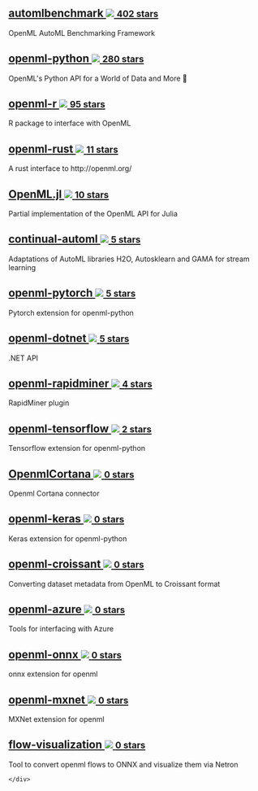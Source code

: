 <div class="card-container">

    
<div class="card">
    <h2><a href="https://github.com/openml/automlbenchmark/">automlbenchmark <img class="github-logo" src="../img/logo-github.svg"> <small>402 stars</small></a></h2>
    <p>OpenML AutoML Benchmarking Framework</p>
    </div>

    
    
<div class="card">
    <h2><a href="https://github.com/openml/openml-python">openml-python <img class="github-logo" src="../img/logo-github.svg"> <small>280 stars</small></a></h2>
    <p>OpenML's Python API for a World of Data and More 💫</p>
    </div>

    
    
<div class="card">
    <h2><a href="https://github.com/openml/openml-R">openml-r <img class="github-logo" src="../img/logo-github.svg"> <small>95 stars</small></a></h2>
    <p>R package to interface with OpenML</p>
    </div>

    
    
<div class="card">
    <h2><a href="https://github.com/mbillingr/openml-rust">openml-rust <img class="github-logo" src="../img/logo-github.svg"> <small>11 stars</small></a></h2>
    <p>A rust interface to http://openml.org/</p>
    </div>

    
    
<div class="card">
    <h2><a href="https://github.com/JuliaAI/OpenML.jl/tree/master">OpenML.jl <img class="github-logo" src="../img/logo-github.svg"> <small>10 stars</small></a></h2>
    <p>Partial implementation of the OpenML API for Julia</p>
    </div>

    
    
<div class="card">
    <h2><a href="https://github.com/openml/continual-automl">continual-automl <img class="github-logo" src="../img/logo-github.svg"> <small>5 stars</small></a></h2>
    <p>Adaptations of AutoML libraries H2O, Autosklearn and GAMA for stream learning</p>
    </div>

    
    
<div class="card">
    <h2><a href="https://github.com/openml/openml-pytorch">openml-pytorch <img class="github-logo" src="../img/logo-github.svg"> <small>5 stars</small></a></h2>
    <p>Pytorch extension for openml-python</p>
    </div>

    
    
<div class="card">
    <h2><a href="https://github.com/openml/openml-dotnet">openml-dotnet <img class="github-logo" src="../img/logo-github.svg"> <small>5 stars</small></a></h2>
    <p>.NET API</p>
    </div>

    
    
<div class="card">
    <h2><a href="https://github.com/openml/openml-rapidminer">openml-rapidminer <img class="github-logo" src="../img/logo-github.svg"> <small>4 stars</small></a></h2>
    <p>RapidMiner plugin</p>
    </div>

    
    
<div class="card">
    <h2><a href="https://github.com/openml/openml-tensorflow">openml-tensorflow <img class="github-logo" src="../img/logo-github.svg"> <small>2 stars</small></a></h2>
    <p>Tensorflow extension for openml-python</p>
    </div>

    
    
<div class="card">
    <h2><a href="https://github.com/openml/OpenmlCortana">OpenmlCortana <img class="github-logo" src="../img/logo-github.svg"> <small>0 stars</small></a></h2>
    <p>Openml Cortana connector</p>
    </div>

    
    
<div class="card">
    <h2><a href="https://github.com/openml/openml-keras">openml-keras <img class="github-logo" src="../img/logo-github.svg"> <small>0 stars</small></a></h2>
    <p>Keras extension for openml-python</p>
    </div>

    
    
<div class="card">
    <h2><a href="https://github.com/openml/openml-croissant">openml-croissant <img class="github-logo" src="../img/logo-github.svg"> <small>0 stars</small></a></h2>
    <p>Converting dataset metadata from OpenML to Croissant format</p>
    </div>

    
    
<div class="card">
    <h2><a href="https://github.com/openml/openml-azure">openml-azure <img class="github-logo" src="../img/logo-github.svg"> <small>0 stars</small></a></h2>
    <p>Tools for interfacing with Azure</p>
    </div>

    
    
<div class="card">
    <h2><a href="https://github.com/openml/openml-onnx">openml-onnx <img class="github-logo" src="../img/logo-github.svg"> <small>0 stars</small></a></h2>
    <p>onnx extension for openml</p>
    </div>

    
    
<div class="card">
    <h2><a href="https://github.com/openml/openml-mxnet">openml-mxnet <img class="github-logo" src="../img/logo-github.svg"> <small>0 stars</small></a></h2>
    <p>MXNet extension for openml</p>
    </div>

    
    
<div class="card">
    <h2><a href="https://github.com/openml/flow-visualization">flow-visualization <img class="github-logo" src="../img/logo-github.svg"> <small>0 stars</small></a></h2>
    <p>Tool to convert openml flows to ONNX and visualize them via Netron</p>
    </div>

    </div>